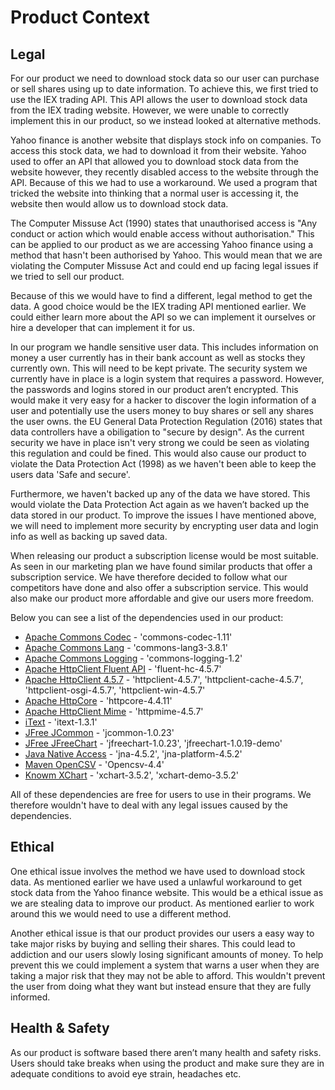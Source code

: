 # Product Context

## Legal
For our product we need to download stock data so our user can purchase or sell shares using up to date information. 
To achieve this, we first tried to use the IEX trading API. This API allows the user to download stock data from the IEX trading website. 
However, we were unable to correctly implement this in our product, so we instead looked at alternative methods. 

Yahoo finance is another website that displays stock info on companies. To access this stock data, we had to download it from their website. 
Yahoo used to offer an API that allowed you to download stock data from the website however, they recently disabled access to the website 
through the API. Because of this we had to use a workaround. We used a program that tricked the website into thinking that a normal user is 
accessing it, the website then would allow us to download stock data. 

The Computer Missuse Act (1990) states that unauthorised access is "Any conduct or action which would enable access without
authorisation." This can be applied to our product as we are accessing Yahoo finance using a method that hasn't been 
authorised by Yahoo. This would mean that we are violating the Computer Missuse Act and could end up facing legal issues if we
tried to sell our product.

Because of this we would have to find a different, legal method to get the data. A good choice would be the IEX trading API mentioned earlier. 
We could either learn more about the API so we can implement it ourselves or hire a developer that can implement it for us.

In our program we handle sensitive user data. This includes information on money a user currently has in their bank account as well as stocks
they currently own. This will need to be kept private. The security system we currently have in place is a login system that requires a 
password. However, the passwords and logins stored in our product aren’t encrypted. This would make it very easy for a hacker to discover the 
login information of a user and potentially use the users money to buy shares or sell any shares the user owns. the EU General Data Protection 
Regulation (2016) states that data controllers have a obiligation to "secure by design". As the current security we have in place
isn't very strong we could be seen as violating this regulation and could be fined. This would also cause our product to violate the Data Protection 
Act (1998) as we haven't been able to keep the users data 'Safe and secure'.

Furthermore, we haven't backed up any of the data we have stored. This would violate the Data Protection Act again as we haven’t backed up the 
data stored in our product. To improve the issues I have mentioned above, we will need to implement more security by encrypting user data 
and login info as well as backing up saved data.

When releasing our product a subscription license would be most suitable. As seen in our marketing plan we have found similar products that
offer a subscription service. We have therefore decided to follow what our competitors have done and also offer a subscription service. This
would also make our product more affordable and give our users more freedom.

Below you can see a list of the dependencies used in our product:  

* [Apache Commons Codec](https://commons.apache.org/) - 'commons-codec-1.11'
* [Apache Commons Lang](https://commons.apache.org/) - 'commons-lang3-3.8.1'
* [Apache Commons Logging](https://commons.apache.org/) - 'commons-logging-1.2'
* [Apache HttpClient Fluent API](https://hc.apache.org/) - 'fluent-hc-4.5.7'
* [Apache HttpClient 4.5.7](https://hc.apache.org/) - 'httpclient-4.5.7', 'httpclient-cache-4.5.7', 'httpclient-osgi-4.5.7', 'httpclient-win-4.5.7'  
* [Apache HttpCore](https://hc.apache.org/) - 'httpcore-4.4.11'
* [Apache HttpClient Mime](https://hc.apache.org/) - 'httpmime-4.5.7'
* [iText](https://itextpdf.com/en) - 'itext-1.3.1'
* [JFree JCommon](http://www.jfree.org/jcommon/) - 'jcommon-1.0.23'
* [JFree JFreeChart](http://www.jfree.org/jfreechart/) - 'jfreechart-1.0.23', 'jfreechart-1.0.19-demo'
* [Java Native Access](https://github.com/java-native-access/jna) - 'jna-4.5.2', 'jna-platform-4.5.2'
* [Maven OpenCSV](http://opencsv.sourceforge.net/) - 'Opencsv-4.4'
* [Knowm XChart](https://knowm.org/open-source/xchart/) - 'xchart-3.5.2', 'xchart-demo-3.5.2'

All of these dependencies are free for users to use in their programs. We therefore wouldn't have to deal with any legal issues caused by the
dependencies.

## Ethical
One ethical issue involves the method we have used to download stock data. As mentioned earlier we have used a unlawful workaround to get
stock data from the Yahoo finance website. This would be a ethical issue as we are stealing data to improve our product. As mentioned
earlier to work around this we would need to use a different method.

Another ethical issue is that our product provides our users a easy way to take major risks by buying and selling their shares. This could 
lead to addiction and our users slowly losing significant amounts of money. To help prevent this we could implement a system that warns a user when
they are taking a major risk that they may not be able to afford. This wouldn't prevent the user from doing what they want but instead
ensure that they are fully informed.

## Health & Safety

As our product is software based there aren’t many health and safety risks. Users should take breaks when using the product and make sure they 
are in adequate conditions to avoid eye strain, headaches etc.